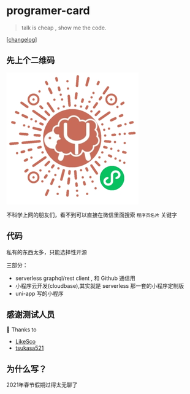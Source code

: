 # programer-card

> talk is cheap , show me the code.

[[changelog](./CHANGELOG.md)]
## 先上个二维码

![qrcode](./assets/image/qrcode.jpg)

不科学上网的朋友们，看不到可以直接在微信里面搜索 `程序员名片` 关键字

## 代码
私有的东西太多，只能选择性开源

三部分：
  - serverless graphql/rest client , 和 Github 通信用
  - 小程序云开发(cloudbase),其实就是 serverless 那一套的小程序定制版
  - uni-app 写的小程序

## 感谢测试人员
💖 Thanks to
  - [LikeSco](https://github.com/LikeSco)
  - [tsukasa521](https://github.com/tsukasa521)
## 为什么写？

2021年春节假期过得太无聊了